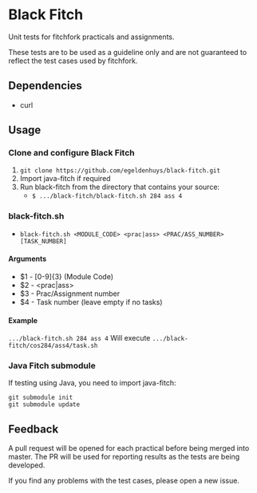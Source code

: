 Black Fitch
===========
Unit tests for fitchfork practicals and assignments.

These tests are to be used as a guideline only and are not guaranteed to reflect the test cases used by fitchfork.

## Dependencies
- curl

## Usage
### Clone and configure Black Fitch
1. `git clone https://github.com/egeldenhuys/black-fitch.git`
2. Import java-fitch if required
3. Run black-fitch from the directory that contains your source:
	- `$ .../black-fitch/black-fitch.sh 284 ass 4`

### black-fitch.sh
- `black-fitch.sh <MODULE_CODE> <prac|ass> <PRAC/ASS_NUMBER> [TASK_NUMBER]`

#### Arguments
- $1 - [0-9]{3} (Module Code)
- $2 - <prac|ass>
- $3 - Prac/Assignment number
- $4 - Task number (leave empty if no tasks)

#### Example
`.../black-fitch.sh 284 ass 4` Will execute `.../black-fitch/cos284/ass4/task.sh`

### Java Fitch submodule
If testing using Java, you need to import java-fitch:

```
git submodule init
git submodule update
```

## Feedback
A pull request will be opened for each practical before being merged into master.
The PR will be used for reporting results as the tests are being developed.

If you find any problems with the test cases, please open a new issue.
